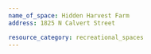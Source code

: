 ```yaml
---
name_of_space: Hidden Harvest Farm
address: 1825 N Calvert Street

resource_category: recreational_spaces
---
```

